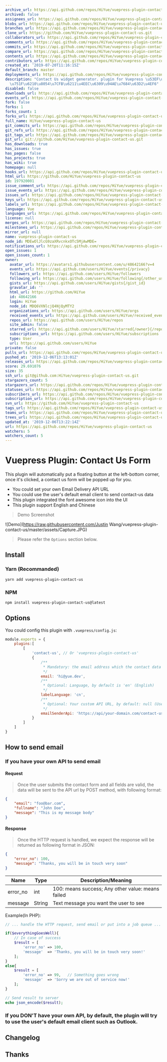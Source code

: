 ```yaml
---
archive_url: https://api.github.com/repos/HiYue/vuepress-plugin-contact-us/{archive_format}{/ref}
archived: false
assignees_url: https://api.github.com/repos/HiYue/vuepress-plugin-contact-us/assignees{/user}
blobs_url: https://api.github.com/repos/HiYue/vuepress-plugin-contact-us/git/blobs{/sha}
branches_url: https://api.github.com/repos/HiYue/vuepress-plugin-contact-us/branches{/branch}
clone_url: https://github.com/HiYue/vuepress-plugin-contact-us.git
collaborators_url: https://api.github.com/repos/HiYue/vuepress-plugin-contact-us/collaborators{/collaborator}
comments_url: https://api.github.com/repos/HiYue/vuepress-plugin-contact-us/comments{/number}
commits_url: https://api.github.com/repos/HiYue/vuepress-plugin-contact-us/commits{/sha}
compare_url: https://api.github.com/repos/HiYue/vuepress-plugin-contact-us/compare/{base}...{head}
contents_url: https://api.github.com/repos/HiYue/vuepress-plugin-contact-us/contents/{+path}
contributors_url: https://api.github.com/repos/HiYue/vuepress-plugin-contact-us/contributors
created_at: '2019-07-20T11:16:15Z'
default_branch: master
deployments_url: https://api.github.com/repos/HiYue/vuepress-plugin-contact-us/deployments
description: "Contact Us widget generator. plugin for Vuepress \u53EF\u4EE5\u81EA\u52A8\
  \u751F\u6210\u8054\u7CFB\u6211\u4EEC\u6309\u94AE\u7684\u63D2\u4EF6"
disabled: false
downloads_url: https://api.github.com/repos/HiYue/vuepress-plugin-contact-us/downloads
events_url: https://api.github.com/repos/HiYue/vuepress-plugin-contact-us/events
fork: false
forks: 1
forks_count: 1
forks_url: https://api.github.com/repos/HiYue/vuepress-plugin-contact-us/forks
full_name: HiYue/vuepress-plugin-contact-us
git_commits_url: https://api.github.com/repos/HiYue/vuepress-plugin-contact-us/git/commits{/sha}
git_refs_url: https://api.github.com/repos/HiYue/vuepress-plugin-contact-us/git/refs{/sha}
git_tags_url: https://api.github.com/repos/HiYue/vuepress-plugin-contact-us/git/tags{/sha}
git_url: git://github.com/HiYue/vuepress-plugin-contact-us.git
has_downloads: true
has_issues: true
has_pages: false
has_projects: true
has_wiki: true
homepage: null
hooks_url: https://api.github.com/repos/HiYue/vuepress-plugin-contact-us/hooks
html_url: https://github.com/HiYue/vuepress-plugin-contact-us
id: 197920001
issue_comment_url: https://api.github.com/repos/HiYue/vuepress-plugin-contact-us/issues/comments{/number}
issue_events_url: https://api.github.com/repos/HiYue/vuepress-plugin-contact-us/issues/events{/number}
issues_url: https://api.github.com/repos/HiYue/vuepress-plugin-contact-us/issues{/number}
keys_url: https://api.github.com/repos/HiYue/vuepress-plugin-contact-us/keys{/key_id}
labels_url: https://api.github.com/repos/HiYue/vuepress-plugin-contact-us/labels{/name}
language: Vue
languages_url: https://api.github.com/repos/HiYue/vuepress-plugin-contact-us/languages
license: null
merges_url: https://api.github.com/repos/HiYue/vuepress-plugin-contact-us/merges
milestones_url: https://api.github.com/repos/HiYue/vuepress-plugin-contact-us/milestones{/number}
mirror_url: null
name: vuepress-plugin-contact-us
node_id: MDEwOlJlcG9zaXRvcnkxOTc5MjAwMDE=
notifications_url: https://api.github.com/repos/HiYue/vuepress-plugin-contact-us/notifications{?since,all,participating}
open_issues: 1
open_issues_count: 1
owner:
  avatar_url: https://avatars1.githubusercontent.com/u/48642166?v=4
  events_url: https://api.github.com/users/HiYue/events{/privacy}
  followers_url: https://api.github.com/users/HiYue/followers
  following_url: https://api.github.com/users/HiYue/following{/other_user}
  gists_url: https://api.github.com/users/HiYue/gists{/gist_id}
  gravatar_id: ''
  html_url: https://github.com/HiYue
  id: 48642166
  login: HiYue
  node_id: MDQ6VXNlcjQ4NjQyMTY2
  organizations_url: https://api.github.com/users/HiYue/orgs
  received_events_url: https://api.github.com/users/HiYue/received_events
  repos_url: https://api.github.com/users/HiYue/repos
  site_admin: false
  starred_url: https://api.github.com/users/HiYue/starred{/owner}{/repo}
  subscriptions_url: https://api.github.com/users/HiYue/subscriptions
  type: User
  url: https://api.github.com/users/HiYue
private: false
pulls_url: https://api.github.com/repos/HiYue/vuepress-plugin-contact-us/pulls{/number}
pushed_at: '2019-12-06T13:13:01Z'
releases_url: https://api.github.com/repos/HiYue/vuepress-plugin-contact-us/releases{/id}
score: 29.691076
size: 35
ssh_url: git@github.com:HiYue/vuepress-plugin-contact-us.git
stargazers_count: 5
stargazers_url: https://api.github.com/repos/HiYue/vuepress-plugin-contact-us/stargazers
statuses_url: https://api.github.com/repos/HiYue/vuepress-plugin-contact-us/statuses/{sha}
subscribers_url: https://api.github.com/repos/HiYue/vuepress-plugin-contact-us/subscribers
subscription_url: https://api.github.com/repos/HiYue/vuepress-plugin-contact-us/subscription
svn_url: https://github.com/HiYue/vuepress-plugin-contact-us
tags_url: https://api.github.com/repos/HiYue/vuepress-plugin-contact-us/tags
teams_url: https://api.github.com/repos/HiYue/vuepress-plugin-contact-us/teams
trees_url: https://api.github.com/repos/HiYue/vuepress-plugin-contact-us/git/trees{/sha}
updated_at: '2019-12-06T13:22:14Z'
url: https://api.github.com/repos/HiYue/vuepress-plugin-contact-us
watchers: 5
watchers_count: 5
---
```


# Vuepress Plugin: Contact Us Form

This plugin will automatically put a floating button at the left-bottom corner, once it's clicked, a contact us form will be popped up for you.

* You could set your own Email Delivery API URL
* You could use the user's default email client to send contact-us data
* This plugin integrated the font awesome icon into the UI
* This plugin support English and Chinese

> Demo Screenshot

![Demo](https://raw.githubusercontent.com/Justin Wang/vuepress-plugin-contact-us/master/assets/Capture.JPG)

> Please refer the `Options` section below.

## Install
### Yarn (Recommanded)
```bash
yarn add vuepress-plugin-contact-us
```
### NPM
```bash
npm install vuepress-plugin-contact-us@latest
```

## Options
You could config this plugin with `.vuepress/config.js`:
```javascript
module.exports = {
    plugins:[
        [
            'contact-us', // Or 'vuepress-plugin-contact-us'
            {
                /**
                 * Mandatory: the email address which the contact data will be sent
                 */
                email: 'hi@yue.dev',
                /**
                 * Optional: Language, by default is 'en' (English)
                 */
                labelLanguage: 'cn',
                /**
                 * Optional: Your custom API URL, by default: null (Use user's email client such as Outlook)
                 */
                emailSenderApi: 'https://api/your-domain.com/contact-us-handler'
            }
        ]
    ]
}
```

## How to send email
### If you have your own API to send email
#### Request
> Once the user submits the contact form and all fields are valid, the data will be sent to the API url by POST method, with following format:
```json
{
    "email": "foo@bar.com",
    "fullname": "John Doe",
    "message": "This is my message body"
}
```

#### Response
> Once the HTTP request is handled, we expect the response will be returned as following format in JSON:
```json
{
    "error_no": 100,
    "message": "Thanks, you will be in touch very soon"
}
```

Name | Type | Description/Meaning
---------|----------|---------
error_no | int | 100: means success; Any other value: means failed
message | String | Text message you want the user to see

Example(In PHP):
```php
// ... handle the HTTP request, send email or put into a job queue ...

if($everythingGoesWell){
    // In case of success
    $result = [
        'error_no' => 100,
        'message'  => 'Thanks, you will be in touch very soon!'
    ];
}
else{
    $result = [
        'error_no' => 99,   // Something goes wrong
        'message'  => 'Sorry we are out of service now!'
    ];
}

// Send result to server
echo json_encode($result);
```

### If you DON'T have your own API, by default, the plugin will try to use the user's default email client such as Outlook.

## Changelog

## Thanks